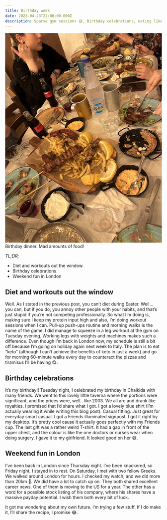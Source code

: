 ```yaml
---
title: Birthday week
date: 2023-04-23T22:00:00.000Z
description: Sparse gym sessions 😅. Birthday celebrations, eating like royals!
---
```

![Birthday dinner](birthday.jpg)
<span class="caption">Birthday dinner. Mad amounts of food!</span>

_TL;DR;_

* Diet and workouts out the window.
* Birthday celebrations.
* Weekend fun in London

## Diet and workouts out the window

Well. As I stated in the previous post, you can’t diet during Easter. Well… you can, but if you do, you annoy other people with your habits, and that’s just stupid if you’re not competing professionally. So what I’m doing is, making sure I keep my protein input high and also, I’m doing workout sessions when I can. Pull-up push-ups routine and morning walks is the name of the game. I did manage to squeeze in a leg workout at the gym on Tuesday evening. Working legs with weights and machines makes such a difference. Even though I’m back in London now, my schedule is still a bit off because I’m going on holiday again next week to Italy. The plan is to eat “keto” (although I can’t achieve the benefits of keto in just a week) and go for morning 60-minute walks every day to counteract the pizzas and tiramisus I’ll be having 😋.

## Birthday celebrations

It’s my birthday!! Tuesday night, I celebrated my birthday in Chalkida with many friends. We went to this lovely little taverna where the portions were significant, and the prices were, well.. like 2003. We all are and drank like royalties. I promised that I’d share what I got. I got a lovely blue shirt (I’m actually wearing it while writing this blog post). Casual fitting. Just great for everyday smart casual. I got a Friends illuminated signpost. I got it right by my desktop. It’s pretty cool cause it actually goes perfectly with my Friends cup. The last gift was a rather weird T-shirt. It had a gap in front of the upper chest, and the colour is like the one doctors or nurses wear when doing surgery. I gave it to my girlfriend. It looked good on her 😅.

## Weekend fun in London

I’ve been back in London since Thursday night. I’ve been knackered, so Friday night, I stayed in to rest. On Saturday, I met with two fellow Greeks. We walked around London for hours. I checked my watch, and we did more than 20km 🤯. We did have a lot to catch up on. They both shared excellent career news. One of them is moving to the US for a year. The other has a word for a possible stock listing of his company, where his shares have a massive payday potential. I wish them both every bit of luck.

It got me wondering about my own future. I’m trying a few stuff. If I do make it, I’ll share the recipe, I promise 😂.
